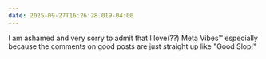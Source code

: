 ```yaml
---
date: 2025-09-27T16:26:28.019-04:00
---
```


I am ashamed and very sorry to admit that I love(??) Meta Vibes™️ especially because the comments on good posts are just straight up like "Good Slop!"
